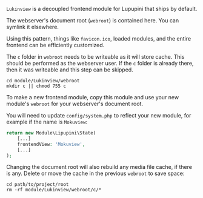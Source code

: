 `Lukinview` is a decoupled frontend module for Lupupini that ships by default.

The webserver's document root (`webroot`) is contained here. You can symlink it elsewhere.

Using this pattern, things like `favicon.ico`, loaded modules, and the entire frontend can be efficiently customized.

The `c` folder in `webroot` needs to be writeable as it will store cache. This should be performed as the webserver user. If the `c` folder is already there, then it was writeable and this step can be skipped.

```shell
cd module/Lukinview/webroot
mkdir c || chmod 755 c
```

To make a new frontend module, copy this module and use your new module's `webroot` for your webserver's document root.

You will need to update `config/system.php` to reflect your new module, for example if the name is `Mokuview`:

```php
return new Module\Lipupini\State(
	[...]
	frontendView: 'Mokuview',
	[...]
);
```

Changing the document root will also rebuild any media file cache, if there is any. Delete or move the cache in the previous `webroot` to save space:

```shell
cd path/to/project/root
rm -rf module/Lukinview/webroot/c/*
```
